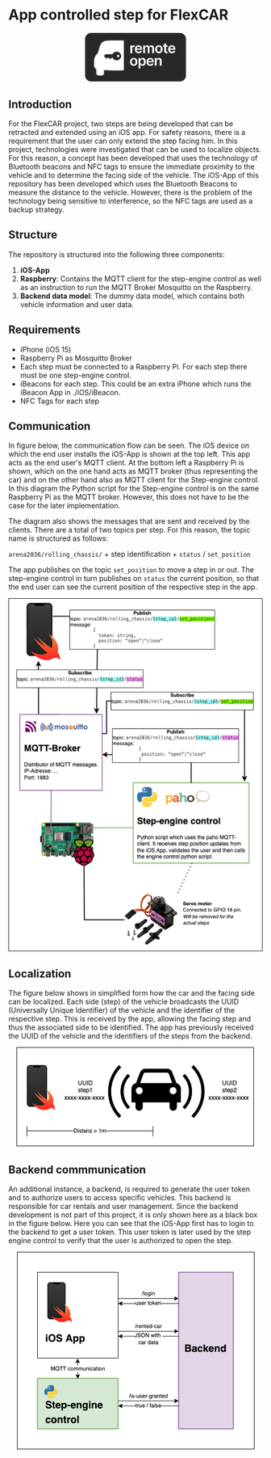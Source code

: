 # App controlled step for FlexCAR

<center><img src="./0_assets/logo.png" width=200></center>

## Introduction
For the FlexCAR project, two steps are being developed that can be retracted and extended using an iOS app. For safety reasons, there is a requirement that the user can only extend the step facing him. In this project, technologies were investigated that can be used to localize objects. For this reason, a concept has been developed that uses the technology of Bluetooth beacons and NFC tags to ensure the immediate proximity to the vehicle and to determine the facing side of the vehicle. The iOS-App of this repository has been developed which uses the Bluetooth Beacons to measure the distance to the vehicle. However, there is the problem of the technology being sensitive to interference, so the NFC tags are used as a backup strategy.  

## Structure
The repository is structured into the following three components:
1. **iOS-App**
2. **Raspberry**: Contains the MQTT client for the step-engine control as well as an instruction to run the MQTT Broker Mosquitto on the Raspberry.
3. **Backend data model**: The dummy data model, which contains both vehicle information and user data. 


## Requirements
- iPhone (iOS 15)
- Raspberry Pi as Mosquitto Broker
- Each step must be connected to a Raspberry Pi. For each step there must be one step-engine control.
- iBeacons for each step. This could be an extra iPhone which runs the iBeacon App in ./iOS/iBeacon.
- NFC Tags for each step

## Communication
In figure below, the communication flow can be seen. The iOS device on which the end user installs the iOS-App is shown at the top left. This app acts as the end user's MQTT client. At the bottom left a Raspberry Pi is shown, which on the one hand acts as MQTT broker (thus representing the car) and on the other hand also as MQTT client for the Step-engine control. In this diagram the Python script for the Step-engine control is on the same Raspberry Pi as the MQTT broker. However, this does not have to be the case for the later implementation.

The diagram also shows the messages that are sent and received by the clients. There are a total of two topics per step. For this reason, the topic name is structured as follows: 

`arena2036/rolling_chassis/` + step identification + `status` / `set_position`

The app publishes on the topic `set_position` to move a step in or out. The step-engine control in turn publishes on `status` the current position, so that the end user can see the current position of the respective step in the app. 

<center><img src="./0_assets/mqtt-communication.png"></center>


## Localization
The figure below shows in simplified form how the car and the facing side can be localized. Each side (step) of the vehicle broadcasts the UUID (Universally Unique Identifier) of the vehicle and the identifier of the respective step. This is received by the app, allowing the facing step and thus the associated side to be identified. The app has previously received the UUID of the vehicle and the identifiers of the steps from the backend.  
<center><img src="./0_assets/localization.png"></center>

## Backend commmunication
An additional instance, a backend, is required to generate the user token and to authorize users to access specific vehicles. This backend is responsible for car rentals and user management. Since the backend development is not part of this project, it is only shown here as a black box in the figure below. Here you can see that the iOS-App first has to login to the backend to get a user token. This user token is later used by the step engine control to verify that the user is authorized to open the step. 
<center><img src="./0_assets/backend-communication.png"></center>
